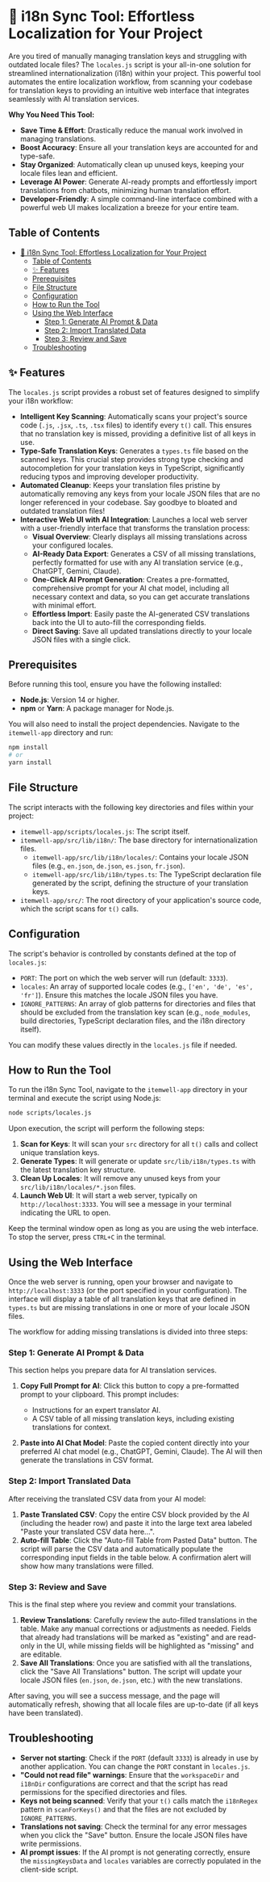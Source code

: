 # 🚀 i18n Sync Tool: Effortless Localization for Your Project

Are you tired of manually managing translation keys and struggling with outdated locale files? The `locales.js` script is your all-in-one solution for streamlined internationalization (i18n) within your project. This powerful tool automates the entire localization workflow, from scanning your codebase for translation keys to providing an intuitive web interface that integrates seamlessly with AI translation services.

**Why You Need This Tool:**

*   **Save Time & Effort**: Drastically reduce the manual work involved in managing translations.
*   **Boost Accuracy**: Ensure all your translation keys are accounted for and type-safe.
*   **Stay Organized**: Automatically clean up unused keys, keeping your locale files lean and efficient.
*   **Leverage AI Power**: Generate AI-ready prompts and effortlessly import translations from chatbots, minimizing human translation effort.
*   **Developer-Friendly**: A simple command-line interface combined with a powerful web UI makes localization a breeze for your entire team.

## Table of Contents

- [🚀 i18n Sync Tool: Effortless Localization for Your Project](#-i18n-sync-tool-effortless-localization-for-your-project)
  - [Table of Contents](#table-of-contents)
  - [✨ Features](#-features)
  - [Prerequisites](#prerequisites)
  - [File Structure](#file-structure)
  - [Configuration](#configuration)
  - [How to Run the Tool](#how-to-run-the-tool)
  - [Using the Web Interface](#using-the-web-interface)
    - [Step 1: Generate AI Prompt \& Data](#step-1-generate-ai-prompt--data)
    - [Step 2: Import Translated Data](#step-2-import-translated-data)
    - [Step 3: Review and Save](#step-3-review-and-save)
  - [Troubleshooting](#troubleshooting)

## ✨ Features

The `locales.js` script provides a robust set of features designed to simplify your i18n workflow:

*   **Intelligent Key Scanning**: Automatically scans your project's source code (`.js`, `.jsx`, `.ts`, `.tsx` files) to identify every `t()` call. This ensures that no translation key is missed, providing a definitive list of all keys in use.
*   **Type-Safe Translation Keys**: Generates a `types.ts` file based on the scanned keys. This crucial step provides strong type checking and autocompletion for your translation keys in TypeScript, significantly reducing typos and improving developer productivity.
*   **Automated Cleanup**: Keeps your translation files pristine by automatically removing any keys from your locale JSON files that are no longer referenced in your codebase. Say goodbye to bloated and outdated translation files!
*   **Interactive Web UI with AI Integration**: Launches a local web server with a user-friendly interface that transforms the translation process:
    *   **Visual Overview**: Clearly displays all missing translations across your configured locales.
    *   **AI-Ready Data Export**: Generates a CSV of all missing translations, perfectly formatted for use with any AI translation service (e.g., ChatGPT, Gemini, Claude).
    *   **One-Click AI Prompt Generation**: Creates a pre-formatted, comprehensive prompt for your AI chat model, including all necessary context and data, so you can get accurate translations with minimal effort.
    *   **Effortless Import**: Easily paste the AI-generated CSV translations back into the UI to auto-fill the corresponding fields.
    *   **Direct Saving**: Save all updated translations directly to your locale JSON files with a single click.

## Prerequisites

Before running this tool, ensure you have the following installed:

*   **Node.js**: Version 14 or higher.
*   **npm** or **Yarn**: A package manager for Node.js.

You will also need to install the project dependencies. Navigate to the `itemwell-app` directory and run:

```bash
npm install
# or
yarn install
```

## File Structure

The script interacts with the following key directories and files within your project:

*   `itemwell-app/scripts/locales.js`: The script itself.
*   `itemwell-app/src/lib/i18n/`: The base directory for internationalization files.
    *   `itemwell-app/src/lib/i18n/locales/`: Contains your locale JSON files (e.g., `en.json`, `de.json`, `es.json`, `fr.json`).
    *   `itemwell-app/src/lib/i18n/types.ts`: The TypeScript declaration file generated by the script, defining the structure of your translation keys.
*   `itemwell-app/src/`: The root directory of your application's source code, which the script scans for `t()` calls.

## Configuration

The script's behavior is controlled by constants defined at the top of `locales.js`:

*   `PORT`: The port on which the web server will run (default: `3333`).
*   `locales`: An array of supported locale codes (e.g., `['en', 'de', 'es', 'fr']`). Ensure this matches the locale JSON files you have.
*   `IGNORE_PATTERNS`: An array of glob patterns for directories and files that should be excluded from the translation key scan (e.g., `node_modules`, build directories, TypeScript declaration files, and the i18n directory itself).

You can modify these values directly in the `locales.js` file if needed.

## How to Run the Tool

To run the i18n Sync Tool, navigate to the `itemwell-app` directory in your terminal and execute the script using Node.js:

```bash
node scripts/locales.js
```

Upon execution, the script will perform the following steps:

1.  **Scan for Keys**: It will scan your `src` directory for all `t()` calls and collect unique translation keys.
2.  **Generate Types**: It will generate or update `src/lib/i18n/types.ts` with the latest translation key structure.
3.  **Clean Up Locales**: It will remove any unused keys from your `src/lib/i18n/locales/*.json` files.
4.  **Launch Web UI**: It will start a web server, typically on `http://localhost:3333`. You will see a message in your terminal indicating the URL to open.

Keep the terminal window open as long as you are using the web interface. To stop the server, press `CTRL+C` in the terminal.

## Using the Web Interface

Once the web server is running, open your browser and navigate to `http://localhost:3333` (or the port specified in your configuration). The interface will display a table of all translation keys that are defined in `types.ts` but are missing translations in one or more of your locale JSON files.

The workflow for adding missing translations is divided into three steps:

### Step 1: Generate AI Prompt & Data

This section helps you prepare data for AI translation services.

1.  **Copy Full Prompt for AI**: Click this button to copy a pre-formatted prompt to your clipboard. This prompt includes:
    *   Instructions for an expert translator AI.
    *   A CSV table of all missing translation keys, including existing translations for context.

2.  **Paste into AI Chat Model**: Paste the copied content directly into your preferred AI chat model (e.g., ChatGPT, Gemini, Claude). The AI will then generate the translations in CSV format.

### Step 2: Import Translated Data

After receiving the translated CSV data from your AI model:

1.  **Paste Translated CSV**: Copy the entire CSV block provided by the AI (including the header row) and paste it into the large text area labeled "Paste your translated CSV data here...".
2.  **Auto-fill Table**: Click the "Auto-fill Table from Pasted Data" button. The script will parse the CSV data and automatically populate the corresponding input fields in the table below. A confirmation alert will show how many translations were filled.

### Step 3: Review and Save

This is the final step where you review and commit your translations.

1.  **Review Translations**: Carefully review the auto-filled translations in the table. Make any manual corrections or adjustments as needed. Fields that already had translations will be marked as "existing" and are read-only in the UI, while missing fields will be highlighted as "missing" and are editable.
2.  **Save All Translations**: Once you are satisfied with all the translations, click the "Save All Translations" button. The script will update your locale JSON files (`en.json`, `de.json`, etc.) with the new translations.

After saving, you will see a success message, and the page will automatically refresh, showing that all locale files are up-to-date (if all keys have been translated).

## Troubleshooting

*   **Server not starting**: Check if the `PORT` (default `3333`) is already in use by another application. You can change the `PORT` constant in `locales.js`.
*   **"Could not read file" warnings**: Ensure that the `workspaceDir` and `i18nDir` configurations are correct and that the script has read permissions for the specified directories and files.
*   **Keys not being scanned**: Verify that your `t()` calls match the `i18nRegex` pattern in `scanForKeys()` and that the files are not excluded by `IGNORE_PATTERNS`.
*   **Translations not saving**: Check the terminal for any error messages when you click the "Save" button. Ensure the locale JSON files have write permissions.
*   **AI prompt issues**: If the AI prompt is not generating correctly, ensure the `missingKeysData` and `locales` variables are correctly populated in the client-side script.
